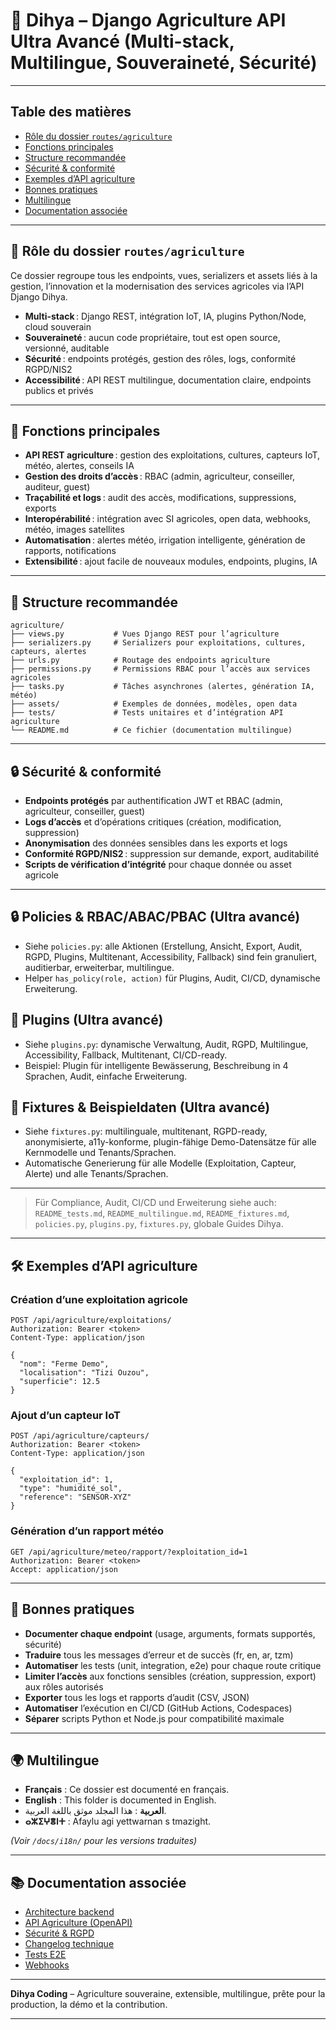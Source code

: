 # 🌱 Dihya – Django Agriculture API Ultra Avancé (Multi-stack, Multilingue, Souveraineté, Sécurité)

---

## Table des matières

- [Rôle du dossier `routes/agriculture`](#rôle-du-dossier-routesagriculture)
- [Fonctions principales](#fonctions-principales)
- [Structure recommandée](#structure-recommandée)
- [Sécurité & conformité](#sécurité--conformité)
- [Exemples d’API agriculture](#exemples-dapi-agriculture)
- [Bonnes pratiques](#bonnes-pratiques)
- [Multilingue](#multilingue)
- [Documentation associée](#documentation-associée)

---

## 🌱 Rôle du dossier `routes/agriculture`

Ce dossier regroupe tous les endpoints, vues, serializers et assets liés à la gestion, l’innovation et la modernisation des services agricoles via l’API Django Dihya.

- **Multi-stack** : Django REST, intégration IoT, IA, plugins Python/Node, cloud souverain
- **Souveraineté** : aucun code propriétaire, tout est open source, versionné, auditable
- **Sécurité** : endpoints protégés, gestion des rôles, logs, conformité RGPD/NIS2
- **Accessibilité** : API REST multilingue, documentation claire, endpoints publics et privés

---

## 🧠 Fonctions principales

- **API REST agriculture** : gestion des exploitations, cultures, capteurs IoT, météo, alertes, conseils IA
- **Gestion des droits d’accès** : RBAC (admin, agriculteur, conseiller, auditeur, guest)
- **Traçabilité et logs** : audit des accès, modifications, suppressions, exports
- **Interopérabilité** : intégration avec SI agricoles, open data, webhooks, météo, images satellites
- **Automatisation** : alertes météo, irrigation intelligente, génération de rapports, notifications
- **Extensibilité** : ajout facile de nouveaux modules, endpoints, plugins, IA

---

## 📁 Structure recommandée

```
agriculture/
├── views.py           # Vues Django REST pour l’agriculture
├── serializers.py     # Serializers pour exploitations, cultures, capteurs, alertes
├── urls.py            # Routage des endpoints agriculture
├── permissions.py     # Permissions RBAC pour l’accès aux services agricoles
├── tasks.py           # Tâches asynchrones (alertes, génération IA, météo)
├── assets/            # Exemples de données, modèles, open data
├── tests/             # Tests unitaires et d’intégration API agriculture
└── README.md          # Ce fichier (documentation multilingue)
```

---

## 🔒 Sécurité & conformité

- **Endpoints protégés** par authentification JWT et RBAC (admin, agriculteur, conseiller, guest)
- **Logs d’accès** et d’opérations critiques (création, modification, suppression)
- **Anonymisation** des données sensibles dans les exports et logs
- **Conformité RGPD/NIS2** : suppression sur demande, export, auditabilité
- **Scripts de vérification d’intégrité** pour chaque donnée ou asset agricole

---

## 🔒 Policies & RBAC/ABAC/PBAC (Ultra avancé)
- Siehe `policies.py`: alle Aktionen (Erstellung, Ansicht, Export, Audit, RGPD, Plugins, Multitenant, Accessibility, Fallback) sind fein granuliert, auditierbar, erweiterbar, multilingue.
- Helper `has_policy(role, action)` für Plugins, Audit, CI/CD, dynamische Erweiterung.

## 🧩 Plugins (Ultra avancé)
- Siehe `plugins.py`: dynamische Verwaltung, Audit, RGPD, Multilingue, Accessibility, Fallback, Multitenant, CI/CD-ready.
- Beispiel: Plugin für intelligente Bewässerung, Beschreibung in 4 Sprachen, Audit, einfache Erweiterung.

## 🧪 Fixtures & Beispieldaten (Ultra avancé)
- Siehe `fixtures.py`: multilinguale, multitenant, RGPD-ready, anonymisierte, a11y-konforme, plugin-fähige Demo-Datensätze für alle Kernmodelle und Tenants/Sprachen.
- Automatische Generierung für alle Modelle (Exploitation, Capteur, Alerte) und alle Tenants/Sprachen.

---

> Für Compliance, Audit, CI/CD und Erweiterung siehe auch: `README_tests.md`, `README_multilingue.md`, `README_fixtures.md`, `policies.py`, `plugins.py`, `fixtures.py`, globale Guides Dihya.

---

## 🛠️ Exemples d’API agriculture

### Création d’une exploitation agricole

```http
POST /api/agriculture/exploitations/
Authorization: Bearer <token>
Content-Type: application/json

{
  "nom": "Ferme Demo",
  "localisation": "Tizi Ouzou",
  "superficie": 12.5
}
```

### Ajout d’un capteur IoT

```http
POST /api/agriculture/capteurs/
Authorization: Bearer <token>
Content-Type: application/json

{
  "exploitation_id": 1,
  "type": "humidité_sol",
  "reference": "SENSOR-XYZ"
}
```

### Génération d’un rapport météo

```http
GET /api/agriculture/meteo/rapport/?exploitation_id=1
Authorization: Bearer <token>
Accept: application/json
```

---

## 📝 Bonnes pratiques

- **Documenter chaque endpoint** (usage, arguments, formats supportés, sécurité)
- **Traduire** tous les messages d’erreur et de succès (fr, en, ar, tzm)
- **Automatiser** les tests (unit, integration, e2e) pour chaque route critique
- **Limiter l’accès** aux fonctions sensibles (création, suppression, export) aux rôles autorisés
- **Exporter** tous les logs et rapports d’audit (CSV, JSON)
- **Automatiser** l’exécution en CI/CD (GitHub Actions, Codespaces)
- **Séparer** scripts Python et Node.js pour compatibilité maximale

---

## 🌍 Multilingue

- **Français** : Ce dossier est documenté en français.
- **English** : This folder is documented in English.
- **العربية** : هذا المجلد موثق باللغة العربية.
- **ⴰⵣⵉⵖⴻⵏⵜ** : Afaylu agi yettwarnan s tmazight.

*(Voir `/docs/i18n/` pour les versions traduites)*

---

## 📚 Documentation associée

- [Architecture backend](../../../../docs/architecture.md)
- [API Agriculture (OpenAPI)](../../../../docs/openapi.yaml)
- [Sécurité & RGPD](../../../../SECURITY.md)
- [Changelog technique](../../../../TECHNICAL_CHANGELOG.md)
- [Tests E2E](../../../../E2E_TESTS_GUIDE.md)
- [Webhooks](../../../../WEBHOOKS_GUIDE.md)

---

**Dihya Coding** – Agriculture souveraine, extensible, multilingue, prête pour la production, la démo et la contribution.

---
